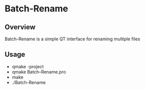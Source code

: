 # Batch-Rename
## Overview
Batch-Rename is a simple QT interface for renaming multiple files
## Usage
* qmake -project
* qmake Batch-Rename.pro
* make
* ./Batch-Rename
